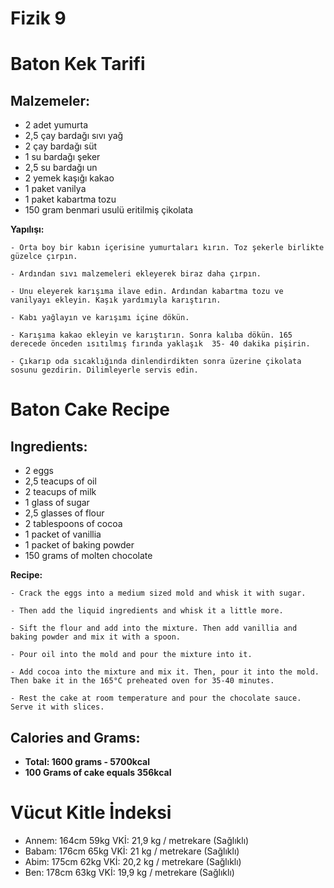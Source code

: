 # Fizik 9
# Baton Kek Tarifi

## Malzemeler:
- 2 adet yumurta
- 2,5 çay bardağı sıvı yağ
- 2 çay bardağı süt
- 1 su bardağı şeker
- 2,5 su bardağı un
- 2 yemek kaşığı kakao
- 1 paket vanilya
- 1 paket kabartma tozu
- 150 gram benmari usulü eritilmiş çikolata
 
 **Yapılışı:**
    
    - Orta boy bir kabın içerisine yumurtaları kırın. Toz şekerle birlikte güzelce çırpın.

    - Ardından sıvı malzemeleri ekleyerek biraz daha çırpın.

    - Unu eleyerek karışıma ilave edin. Ardından kabartma tozu ve vanilyayı ekleyin. Kaşık yardımıyla karıştırın.
 
    - Kabı yağlayın ve karışımı içine dökün.
 
    - Karışıma kakao ekleyin ve karıştırın. Sonra kalıba dökün. 165 derecede önceden ısıtılmış fırında yaklaşık  35- 40 dakika pişirin.
    
    - Çıkarıp oda sıcaklığında dinlendirdikten sonra üzerine çikolata sosunu gezdirin. Dilimleyerle servis edin.

# Baton Cake Recipe

## Ingredients:
- 2 eggs
- 2,5 teacups of oil
- 2 teacups of milk
- 1 glass of sugar
- 2,5 glasses of flour
- 2 tablespoons of cocoa
- 1 packet of vanillia
- 1 packet of baking powder
- 150 grams of molten chocolate
 
 **Recipe:**
    
    - Crack the eggs into a medium sized mold and whisk it with sugar.
    
    - Then add the liquid ingredients and whisk it a little more.
    
    - Sift the flour and add into the mixture. Then add vanillia and baking powder and mix it with a spoon.
    
    - Pour oil into the mold and pour the mixture into it.
    
    - Add cocoa into the mixture and mix it. Then, pour it into the mold. Then bake it in the 165°C preheated oven for 35-40 minutes.
    
    - Rest the cake at room temperature and pour the chocolate sauce. Serve it with slices.
    
## Calories and Grams:
- **Total: 1600 grams - 5700kcal**
- **100 Grams of cake equals 356kcal**

# Vücut Kitle İndeksi

- Annem: 164cm   59kg   VKİ: 21,9 kg / metrekare (Sağlıklı)
- Babam: 176cm   65kg   VKİ: 21 kg / metrekare (Sağlıklı)
- Abim:  175cm   62kg   VKİ: 20,2 kg / metrekare (Sağlıklı)
- Ben:   178cm   63kg   VKİ: 19,9 kg / metrekare (Sağlıklı)
